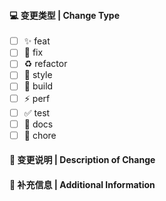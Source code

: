 #### 💻 变更类型 | Change Type

<!-- For change type, change [ ] to [x]. -->

- [ ] ✨ feat
- [ ] 🐛 fix
- [ ] ♻️ refactor
- [ ] 💄 style
- [ ] 👷 build
- [ ] ⚡️ perf
- [ ] ✅ test
- [ ] 📝 docs
- [ ] 🔨 chore

#### 🔀 变更说明 | Description of Change

<!-- Thank you for your Pull Request. Please provide a description above. -->

#### 📝 补充信息 | Additional Information

<!-- Add any other context about the Pull Request here. -->
